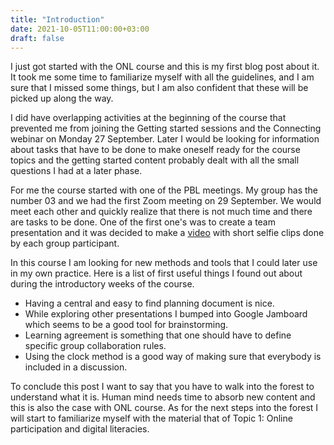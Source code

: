 ```yaml
---
title: "Introduction"
date: 2021-10-05T11:00:00+03:00
draft: false
---
```


I just got started with the ONL course and this is my first blog post about it. It took me some time to familiarize myself with all the guidelines, and I am sure that I missed some things, but I am also confident that these will be picked up along the way.

I did have overlapping activities at the beginning of the course that prevented me from joining the Getting started sessions and the Connecting webinar on Monday 27 September. Later I would be looking for information about tasks that have to be done to make oneself ready for the course topics and the getting started content probably dealt with all the small questions I had at a later phase.

For me the course started with one of the PBL meetings. My group has the number 03 and we had the first Zoom meeting on 29 September. We would meet each other and quickly realize that there is not much time and there are tasks to be done. One of the first one's was to create a team presentation and it was decided to make a [video](https://youtu.be/AWIrruulUP0) with short selfie clips done by each group participant.

In this course I am looking for new methods and tools that I could later use in my own practice. Here is a list of first useful things I found out about during the introductory weeks of the course.

- Having a central and easy to find planning document is nice.
- While exploring other presentations I bumped into Google Jamboard which seems to be a good tool for brainstorming.
- Learning agreement is something that one should have to define specific group collaboration rules.
- Using the clock method is a good way of making sure that everybody is included in a discussion.

To conclude this post I want to say that you have to walk into the forest to understand what it is. Human mind needs time to absorb new content and this is also the case with ONL course. As for the next steps into the forest I will start to familiarize myself with the material that of Topic 1: Online participation and digital literacies.
